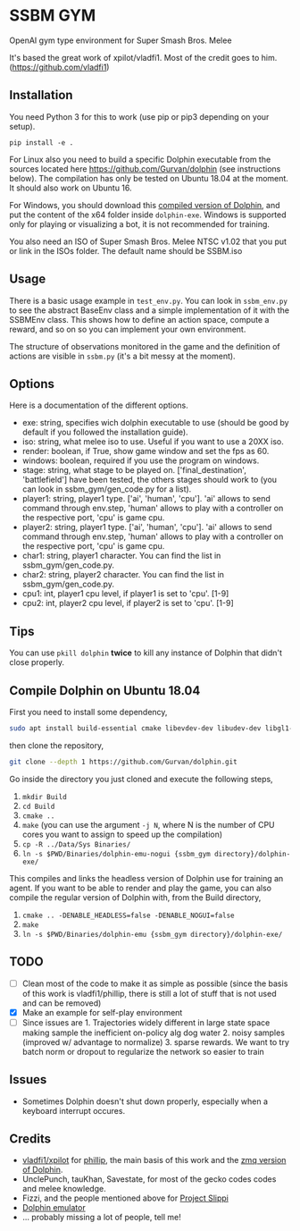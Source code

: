 # SSBM GYM

OpenAI gym type environment for Super Smash Bros. Melee

It's based the great work of xpilot/vladfi1. Most of the credit goes to him. (https://github.com/vladfi1)

## Installation

You need Python 3 for this to work (use pip or pip3 depending on your setup).

`pip install -e .`

For Linux also you need to build a specific Dolphin executable from the sources located here https://github.com/Gurvan/dolphin (see instructions below).
The compilation has only be tested on Ubuntu 18.04 at the moment.
It should also work on Ubuntu 16.

For Windows, you should download this [compiled version of Dolphin](https://github.com/vladfi1/dolphin/releases/download/v5.2-alpha/win-mw-push.zip), and put the content of the x64 folder inside `dolphin-exe`.
Windows is supported only for playing or visualizing a bot, it is not recommended for training.

You also need an ISO of Super Smash Bros. Melee NTSC v1.02 that you put or link in the ISOs folder. The default name should be SSBM.iso

## Usage

There is a basic usage example in `test_env.py`.
You can look in `ssbm_env.py` to see the abstract BaseEnv class and a simple implementation of it with the SSBMEnv class.
This shows how to define an action space, compute a reward, and so on so you can implement your own environment.

The structure of observations monitored in the game and the definition of actions are visible in `ssbm.py` (it's a bit messy at the moment).

## Options

Here is a documentation of the different options.

- exe: string, specifies wich dolphin executable to use (should be good by default if you followed the installation guide).
- iso: string, what melee iso to use. Useful if you want to use a 20XX iso.
- render: boolean, if True, show game window and set the fps as 60.
- windows: boolean, required if you use the program on windows.
- stage: string, what stage to be played on. ['final_destination', 'battlefield'] have been tested, the others stages should work to (you can look in ssbm_gym/gen_code.py for a list).
- player1: string, player1 type. ['ai', 'human', 'cpu']. 'ai' allows to send command through env.step, 'human' allows to play with a controller on the respective port, 'cpu' is game cpu.
- player2: string, player1 type. ['ai', 'human', 'cpu']. 'ai' allows to send command through env.step, 'human' allows to play with a controller on the respective port, 'cpu' is game cpu.
- char1: string, player1 character. You can find the list in ssbm_gym/gen_code.py.
- char2: string, player2 character. You can find the list in ssbm_gym/gen_code.py.
- cpu1: int, player1 cpu level, if player1 is set to 'cpu'. [1-9]
- cpu2: int, player2 cpu level, if player2 is set to 'cpu'. [1-9]


## Tips

You can use `pkill dolphin` __twice__ to kill any instance of Dolphin that didn't close properly.

## Compile Dolphin on Ubuntu 18.04

First you need to install some dependency,

```sh
sudo apt install build-essential cmake libevdev-dev libudev-dev libgl1-mesa-dev libusb-1.0.0-dev libao-dev libpulse-dev libxrandr-dev libopenal-dev libasound2-dev libzmq3-dev libgtk2.0-dev libpng-dev
```

then clone the repository,

```sh
git clone --depth 1 https://github.com/Gurvan/dolphin.git
```

Go inside the directory you just cloned and execute the following steps,

1. `mkdir Build`
2. `cd Build`
3. `cmake ..`
4. `make` (you can use the argument `-j N`, where N is the number of CPU cores you want to assign to speed up the compilation)
5. `cp -R ../Data/Sys Binaries/`
6. `ln -s $PWD/Binaries/dolphin-emu-nogui {ssbm_gym directory}/dolphin-exe/`

This compiles and links the headless version of Dolphin use for training an agent. If you want to be able to render and play the game, you can also compile the regular version of Dolphin with, from the Build directory,

1. `cmake .. -DENABLE_HEADLESS=false -DENABLE_NOGUI=false`
2. `make`
3. `ln -s $PWD/Binaries/dolphin-emu {ssbm_gym directory}/dolphin-exe/`


## TODO

- [ ] Clean most of the code to make it as simple as possible (since the basis of this work is vladfi1/phillip, there is still a lot of stuff that is not used and can be removed)
- [x] Make an example for self-play environment
- [ ] Since issues are 1. Trajectories widely different in large state space making sample the inefficient on-policy alg dog water 2. noisy samples (improved w/ advantage to normalize) 3. sparse rewards. We want to try batch norm or dropout to regularize the network so easier to train

## Issues

- Sometimes Dolphin doesn't shut down properly, especially when a keyboard interrupt occures.

## Credits

- [vladfi1/xpilot](https://github.com/vladfi1/) for [phillip](https://github.com/vladfi1/phillip), the main basis of this work and the [zmq version of Dolphin](https://github.com/vladfi1/dolphin/tree/new-zmq-exi).
- UnclePunch, tauKhan, Savestate, for most of the gecko codes codes and melee knowledge.
- Fizzi, and the people mentioned above for [Project Slippi](https://github.com/project-slippi)
- [Dolphin emulator](https://github.com/dolphin-emu)
- ... probably missing a lot of people, tell me!
